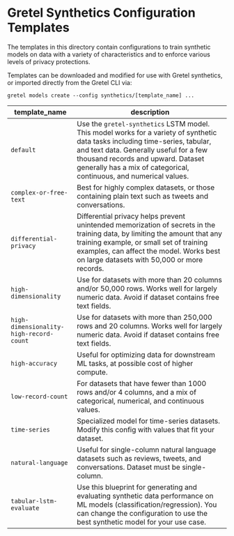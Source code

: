 # Gretel Synthetics Configuration Templates

The templates in this directory contain configurations to train synthetic models on data with a variety of characteristics and to enforce various levels of privacy protections.

Templates can be downloaded and modified for use with Gretel synthetics, or imported directly from the Gretel CLI via:

`gretel models create --config synthetics/[template_name] ...`


 | template_name      | description |
 | ----------- |  ----------- |
 |`default`| Use the `gretel-synthetics` LSTM model. This model works for a variety of synthetic data tasks including time-series, tabular, and text data. Generally useful for a few thousand records and upward. Dataset generally has a mix of categorical, continuous, and numerical values.  |
 |`complex-or-free-text` | Best for highly complex datasets, or those containing plain text such as tweets and conversations.  |
 |`differential-privacy` | Differential privacy helps prevent unintended memorization of secrets in the training data, by limiting the amount that any training example, or small set of training examples, can affect the model. Works best on large datasets with 50,000 or more records. |
 |`high-dimensionality`| Use for datasets with more than 20 columns and/or 50,000 rows. Works well for largely numeric data. Avoid if dataset contains free text fields.  |
 |`high-dimensionality-high-record-count`| Use for datasets with more than 250,000 rows and 20 columns. Works well for largely numeric data. Avoid if dataset contains free text fields.  |
 |`high-accuracy`| Useful for optimizing data for downstream ML tasks, at possible cost of higher compute. |
 |`low-record-count`| For datasets that have fewer than 1000 rows and/or 4 columns, and a mix of categorical, numerical, and continuous values.  |
 |`time-series`| Specialized model for time-series datasets. Modify this config with values that fit your dataset.  |
 |`natural-language`| Useful for single-column natural language datasets such as reviews, tweets, and conversations. Dataset must be single-column. | 
 |`tabular-lstm-evaluate`| Use this blueprint for generating and evaluating synthetic data performance on ML models (classification/regression). You can change the configuration to use the best synthetic model for your use case. | 
